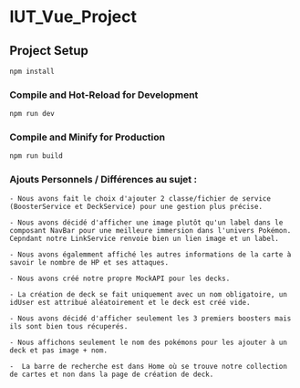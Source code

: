 # IUT_Vue_Project

## Project Setup

```sh
npm install
```

### Compile and Hot-Reload for Development

```sh
npm run dev
```

### Compile and Minify for Production

```sh
npm run build
```


### Ajouts Personnels / Différences au sujet :

    - Nous avons fait le choix d'ajouter 2 classe/fichier de service (BoosterService et DeckService) pour une gestion plus précise.

    - Nous avons décidé d'afficher une image plutôt qu'un label dans le composant NavBar pour une meilleure immersion dans l'univers Pokémon. Cepndant notre LinkService renvoie bien un lien image et un label.

    - Nous avons égalemment affiché les autres informations de la carte à savoir le nombre de HP et ses attaques.

    - Nous avons créé notre propre MockAPI pour les decks.

    - La création de deck se fait uniquement avec un nom obligatoire, un idUser est attribué aléatoirement et le deck est créé vide. 

    - Nous avons décidé d'afficher seulement les 3 premiers boosters mais ils sont bien tous récuperés.  

    - Nous affichons seulement le nom des pokémons pour les ajouter à un deck et pas image + nom.

    -  La barre de recherche est dans Home où se trouve notre collection de cartes et non dans la page de création de deck.

